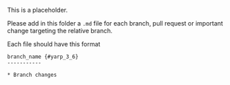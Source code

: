 This is a placeholder.

Please add in this folder a `.md` file for each branch, pull request or
important change targeting the relative branch.

Each file should have this format

```
branch_name {#yarp_3_6}
-----------

* Branch changes
```
